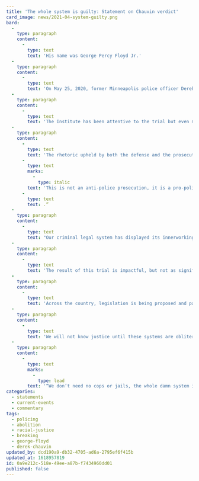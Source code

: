 ```yaml
---
title: 'The whole system is guilty: Statement on Chauvin verdict'
card_image: news/2021-04-system-guilty.png
bard:
  -
    type: paragraph
    content:
      -
        type: text
        text: 'His name was George Percy Floyd Jr.'
  -
    type: paragraph
    content:
      -
        type: text
        text: 'On May 25, 2020, former Minneapolis police officer Derek Chauvin became the next cop in a long legacy of killings, murders, and disregard for the lives of Black and Brown people when he murdered George Floyd.'
  -
    type: paragraph
    content:
      -
        type: text
        text: 'The Institute has been attentive to the trial but even more so to resistance efforts taking place and inspired by impacted communities in Minnesota. We have long understood that taking this killer cop to court would not offer true justice. This verdict still means that systems of policing and imprisonment will be generally unscrutinized by the courts, police departments, or government agencies.'
  -
    type: paragraph
    content:
      -
        type: text
        text: 'The rhetoric upheld by both the defense and the prosecution is that police are a necessary staple in our communities and a noble profession. The arguments made were not about the inherent violence of policing, but whether this individual officer was within or beyond what is deemed acceptable use of force per policing protocol. In fact, in the closing remarks the State said “'
      -
        type: text
        marks:
          -
            type: italic
        text: 'This is not an anti-police prosecution, it is a pro-police prosecution'
      -
        type: text
        text: .”
  -
    type: paragraph
    content:
      -
        type: text
        text: "Our criminal legal system has displayed its innerworkings, its mess, its inefficiency on a national scale throughout the trial proceedings. From the obscure jury selection tactics to the stigmatization of people who use drugs all the way to this final verdict—millions have watched and questioned the effectiveness of this process.\_"
  -
    type: paragraph
    content:
      -
        type: text
        text: 'The result of this trial is impactful, but not as significant as the ongoing work being orchestrated by those who already know that policing and punishment do not offer us safety. An abolitionist future is made possible because we are already living in an abolitionist present. We don’t need empty promises proffered through legislation that only serve to beef up police power. We don’t need city streets painted over with proclamations of Black Lives Matter to pacify the public while protesters are getting brutalized on the same block.'
  -
    type: paragraph
    content:
      -
        type: text
        text: 'Across the country, legislation is being proposed and passed that restricts the lives of trans, nonbinary, and intersex people by restrictioning youth participation in sports, inhibiting access to affirming health care, and violating the bodily agency of trans, nonbinary, and intersex children. Codifying transphobia is deeply interconnected with systems of policing and imprisonment—we are targeted and criminalized for our difference, for our expression, for our existence. Gender justice is criminal justice is racial justice.'
  -
    type: paragraph
    content:
      -
        type: text
        text: 'We will not know justice until these systems are obliterated. We are grieving, we are hurting, but we are fighting. While the prosecution wasn’t condemning the institution of police, we are—and our work will continue to be principled and attuned to the vision of justice that refuses to let this manifestation of violence exist.'
  -
    type: paragraph
    content:
      -
        type: text
        marks:
          -
            type: lead
        text: '“We don’t need no cops or jails, the whole damn system is guilty as hell.”'
categories:
  - statements
  - current-events
  - commentary
tags:
  - policing
  - abolition
  - racial-justice
  - breaking
  - george-floyd
  - derek-chauvin
updated_by: dcd190a9-db32-4705-ad6a-2795ef6f415b
updated_at: 1618957819
id: 0a9e212c-518e-49ee-a87b-f7434960dd01
published: false
---
```

